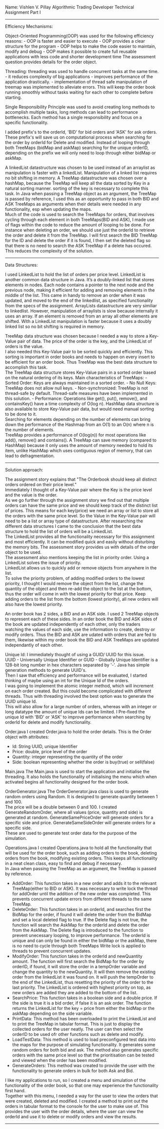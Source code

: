 Name: Vishlen V. Pillay
Algorithmic Trading Developer
Technical Assignment Part I
************************************

Efficiency Mechanisms:

Object-Oriented Programming(OOP) was used for the following efficiency reasons: 
	- OOP is faster and easier to execute
	- OOP provides a clear structure for the program
	- OOP helps to make the code easier to maintain, modify and debug
	- OOP makes it possible to create full reusable applications with less code and shorter development time
The assessment question provides details for the order object.  

Threading: threading was used to handle concurrent tasks at the same time.  
			- it reduces complexity of big applications
			- improves performance of the application drastically.
			- implementation of thread safe manipulation of treemap was implemented to alleviate errors. 
This will keep the order book running smoothly without tasks waiting for each other to complete before starting.

Single Responsibility Principle was used to avoid creating long methods to accomplish multiple tasks, long methods can lead to performance bottlenecks.
Each method has a single responsibility and focus on a specific functionality.  

I added prefix's to the orderId, 'BID' for bid orders and 'ASK' for ask orders.  These prefix's will save us on computational process when searching for the order by orderId for Delete and modified. 
Instead of looping through both TreeMaps (bidMap and askMap) searching for the unique orderID, depending on the prefix we will only need to loop through either bidMap or askMap.

A linkedList datastructure was chosen to be used instead of an arraylist as manipulation is faster with a linkedList.  Manipulation of a linked list requires no bit shifting in memory.
A TreeMap datastructure was chosen over a hashMap, because the TreeMap will keep all the data sorted by Key in a natural sorting manner.  sorting of the key is necessary to complete this task. 
In Java when passing a TreeMap object as an argument, the TreeMap is passed by reference, I used this as an opportunity to pass in both BID and ASK TreeMaps as arguments when their details were 
needed in any functionality, esp when updating the maps.  
Much of the code is used to search the TreeMaps for orders, that involves cycling through each element in both TreeMaps(BID and ASK), I made use of flags within the code to reduce the amount of looping 
to be done.  For instance when deleting an order, we should use just the orderId to retrieve the order and delete it from the TreeMap.  I will first search the BID TreeMap for the ID and delete the order 
if it is found, I then set the deleted flag so that there is no need to search the ASK TreeMap if a delete has occured.  This reduces the complexity of the solution.  

**********************************************************************************************************************************************************************************************************

Data Structures: 

I used LinkedList to hold the list of orders per price level.
LinkedList is another common data structure in Java. 
It’s a doubly-linked list that stores elements in nodes. 
Each node contains a pointer to the next node and the previous node, making it efficient for adding and removing elements in the middle of the list. 
This came in handy to remove an order when it was updated, and moved to the end of the linkedlist, as specified functionality from the specs of the assignment. 
ArrayLists datastructure are very similiar to linkedlist. 
However, manipulation of arraylists is slow because internally it uses an array.  If an element is removed from an array all other elements are shifted.
With a LinkedList manipulation is faster because it uses a doubly linked list so no bit shifting is required in memory.


TreeMap data structure was chosen because I needed a way to store a Key-Value pair of data.
The price of the order is the key, and the LinkedList of orders is the value.   
I also needed this Key-Value pair to be sorted quickly and efficiently.  This sorting is important in order books and needs to happen on every insert to be efficient for an order book. 
Thus TreeMap was the best data structure to accomplish this task.  
The TreeMap data structure stores Key-Value pairs in a sorted order based on the natural ordering of its keys.
Main characteristics of TreeMaps: 
	- Sorted Order: Keys are always maintained in a sorted order.
	- No Null Keys: TreeMap does not allow null keys.
	- Non-synchronized: TreeMap is not thread-safe by default.  Thread-safe measures have been implemented in this solution. 
	- Performance: Operations like get(), put(), remove(), and containsKey() have a time complexity of O(log n).
HashMap data structure is also available to store Key-Value pair data, but would need manual sorting to be done to it.  
Searching for elements depending on the number of elements can bring down the performance of the Hashmap from an O(1) to an O(n) where n is the number of elements.  
TreeMap provides a performance of O(log(n)) for most operations like add(), remove() and contains().
A TreeMap can save memory (compared to HashMap) because it only uses the amount of memory needed to hold its item, unlike HashMap which uses contiguous region of memory, that can lead to defragmentation. 

*************************************************************************************************************************************************************************************************************

Solution approach: 

The assignment story explains that "The Orderbook should keep all distinct orders ordered on their price level."  
Immediately I thought of a Key-Value pair where the Key is the price level and the value is the order.  
As we go further through the assignment story we find out that multiple orders can have the same price and we should 
keep track of the distinct list of prices.  This means for each key(price) we need an array or list to store all the orders 
with the same price level.  So the Value in the Key-Value pair will need to be a list or array type of datastructure. 
After researching the different data structures I came to the conclusion that the best data structure to hold the list of 
orders will be a LinkedList.  
The LinkedList provides all the functionality necessary for this assignment and most efficiently.  It can be modified quick and easily 
without disturbing the memory bits. 
The assessment story provides us with details of the order object to be used.  
The assessment also mentions keeping the list in priority order.  Using a LinkedList solves the issue of priority.  
LinkedList allows us to quickly add or remove objects from anywhere in the list.  
To solve the priority problem, of adding modified orders to the lowest priority, I thought I would remove the object from the list, change the 
quantity of the object and then re-add the object to the list at the bottom, thus the order will come in with the lowest priority for 
that price.  Keep adding orders to the list from the bottom (lowest priority), all new orders will also have the lowest priority.  

An order book has 2 sides, a BID and an ASK side.  I used 2 TreeMap objects to represent each of these sides.  In an order book the 
BID and ASK sides of the book are updated independently of each other, only the traders watching the values of each side, use the information
to create, destroy or modify orders.  Thus the BID and ASK are udated with orders that are fed to them, likewise within my order book
the BID and ASK TreeMaps are updated independantly of each other.

Unique Id: 
I immediately thought of using a GUID/ UUID for this issue.  
UUID - Universally Unique Identifier or GUID - Globally Unique Identifier is a 128-bit long number in hex characters separated by '-'.
Java has simple generation methods to generate UUID's.  
Then I saw that efficiency and performance will be evaluated, I started thinking of maybe using an int for the Unique Id of the orders.  
I was going to implement the atomic integer method, which will increment on each order created.  But this could become complicated with 
different threads.  Thus with threading involved the best option was to generate the UUID unique Id.  
This will also allow for a large number of orders, whereas with an integer or long datatype the amount of unique Ids can be limited. 
I Pre-fixed the unique Id with 'BID' or 'ASK' to improve performance when searching by orderId for delete and modify functionality. 

Order.java
I created Order.java to hold the order details. 
This is the Order object with attributes:
- Id: String UUID, unique Identifier
- Price: double, price level of the order
- Quantity: integer representing the quantity of the order
- Side: boolean representing whether the order is buy(true) or sell(false)

Main.java
The Main.java is used to start the application and initialise the threading. It also holds the functionality of initialising the menu 
which when activated begins all functionality designed for the order book.

OrderGenerator.java
The OrderGenerator.java class is used to generate random orders using Random.  It is designed to generate quantity between 1 and 100.  
The price will be a double between 0 and 100. 
I created GenerateRandomOrder, where all values (price, quantity and side) is generated at random.
GenerateSamePriceOrder will generate orders for a specific side and price.
GenerateSameSideOrder will generate orders for a specific side.  
These are used to generate test order data for the purpose of the simulation.

Operations.java
I created Operations.java to hold all the functionality that will be used for the order book, such as adding orders to the book, 
deleting orders from the book, modifying existing orders.  This keeps all functionality in a neat clean class, easy to find and debug if necessary.  
In Java when passing the TreeMap as an argument, the TreeMap is passed by reference.  
- AddOrder: This function takes in a new order and adds it to the relevant TreeMap(either to BID or ASK).
  	    It was necessary to write lock the thread for addOrder until the addition of the new order was completed.  This prevents concurrent update errors from different threads to the same TreeMap. 
- DeleteOrder: This function takes in an orderId, and searches first the BidMap for the order, if found it will delete the order from the BidMap and set a local deleted flag to true.
   		If the Delete flag is not true, the function will search the AskMap for the orderId and delete the order from the AskMap.
  		The Delete flag is introduced to the function to prevent unecessary looping, to improve performance.
  		The orderId is unique and can only be found in either the bidMap or the askMap, there is no need to cycle through both TreeMaps
  		Write lock is applied to threads to prevent concurrent updates.
- ModifyOrder: This function takes in the orderId and newQuantity amount.  The function will first search the BidMap for the order by orderID, if found, it will store the order in a tempOrder variable and
  		change the quantity to the newQuantity.  It will then remove the existing order from the linkedList it was found on.  It will push the tempOrder to the end of the LinkedList, thus resetting the
  		priority of the order to the last priority. The LinkedList is ordered with highest priority on top, as new orders are added they are added to the bottom of the list.
- SearchPrice: This function takes in a boolean side and a double price.  If the side is true it is a bid order, if false it is an ask order.
		The function returns the LinkedList for the key = price from either the bidMap or the askMap depending on the side variable.
- PrintData: This method has been overloaded to print the LinkedList and to print the TreeMap in tabular format. This is just to display the collected orders for the user neatly.  The user can then select the orderID
	     	to be used ofr other functions such as delete and modify.
- LoadTestData: This method is used to load preconfigured test data into the maps for the purpose of simulating functionality.  It generates some random orders for both bid and ask.  The method also generates specific
		orders with the same price level so that the prioritisation can be tested and viewed when the order has been modified.
- GenerateOrders: This method was created to provide the user with the functionality to generate orders in bulk for both Ask and Bid.  	

I like my applications to run, so I created a menu and simulation of the functionality of the order book, so that one may experience the 
functionality first hand.  
Together with this menu, I needed a way for the user to view the orders that were created, deleted and modified.  I created a method to 
print out the orders in tabular format to the console for the user to make use of.  This provides the user with the order details, where the user can view the orderId and use it to delete or modify orders and 
view the results. 

**********************************************************************************************************************************************************************************************************

